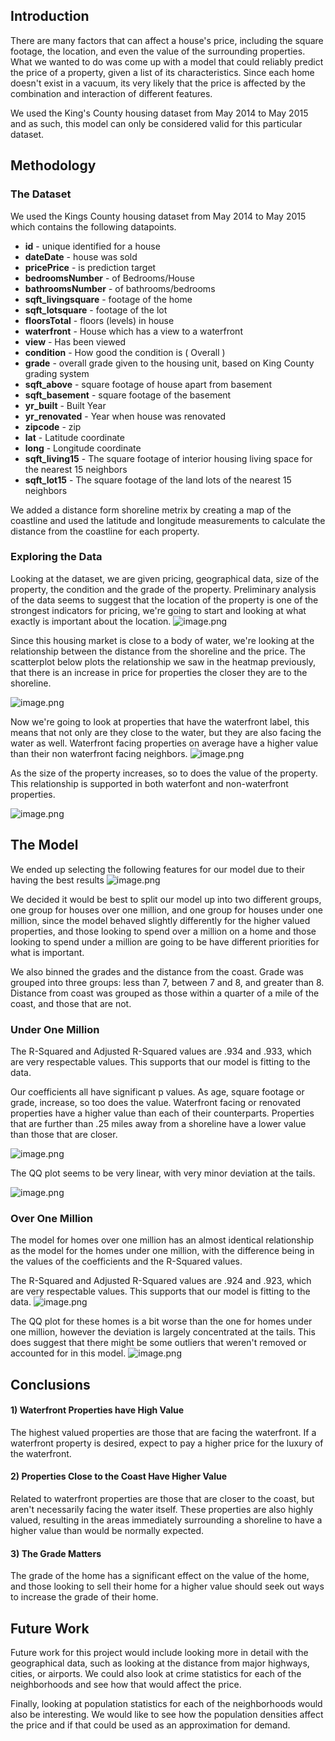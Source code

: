 ## Introduction
There are many factors that can affect a house's price, including the square footage, the location, and even the value of the surrounding properties. What we wanted to do was come up with a model that could reliably predict the price of a property, given a list of its characteristics. Since each home doesn't exist in a vacuum, its very likely that the price is affected by the combination and interaction of different features.

We used the King's County housing dataset from May 2014 to May 2015 and as such, this model can only be considered valid for this particular dataset. 

## Methodology

### The Dataset
We used the Kings County housing dataset from May 2014 to May 2015 which contains the following datapoints.
* **id** - unique identified for a house
* **dateDate** - house was sold
* **pricePrice** -  is prediction target
* **bedroomsNumber** -  of Bedrooms/House
* **bathroomsNumber** -  of bathrooms/bedrooms
* **sqft_livingsquare** -  footage of the home
* **sqft_lotsquare** -  footage of the lot
* **floorsTotal** -  floors (levels) in house
* **waterfront** - House which has a view to a waterfront
* **view** - Has been viewed
* **condition** - How good the condition is ( Overall )
* **grade** - overall grade given to the housing unit, based on King County grading system
* **sqft_above** - square footage of house apart from basement
* **sqft_basement** - square footage of the basement
* **yr_built** - Built Year
* **yr_renovated** - Year when house was renovated
* **zipcode** - zip
* **lat** - Latitude coordinate
* **long** - Longitude coordinate
* **sqft_living15** - The square footage of interior housing living space for the nearest 15 neighbors
* **sqft_lot15** - The square footage of the land lots of the nearest 15 neighbors

We added a distance form shoreline metrix by creating a map of the coastline and used the latitude and longitude measurements to calculate the distance from the coastline for each property. 

### Exploring the Data

Looking at the dataset, we are given pricing, geographical data, size of the property, the condition and the grade of the property. Preliminary analysis of the data seems to suggest that the location of the property is one of the strongest indicators for pricing, we're going to start and looking at what exactly is important about the location.
![image.png](img_01.png)

Since this housing market is close to a body of water, we're looking at the relationship between the distance from the shoreline and the price. The scatterplot below plots the relationship we saw in the heatmap previously, that there is an increase in price for properties the closer they are to the shoreline.

![image.png](img_02.png)

Now we're going to look at properties that have the waterfront label, this means that not only are they close to the water, but they are also facing the water as well. Waterfront facing properties on average have a higher value than their non waterfront facing neighbors. 
![image.png](img_03.png)

As the size of the property increases, so to does the value of the property. This relationship is supported in both waterfont and non-waterfront properties. 

![image.png](img_04.png)

## The Model

We ended up selecting the following features for our model due to their having the best results
![image.png](img_05.png)

We decided it would be best to split our model up into two different groups, one group for houses over one million, and one group for houses under one million, since the model behaved slightly differently for the higher valued properties, and those looking to spend over a million on a home and those looking to spend under a million are going to be have different priorities for what is important. 

We also binned the grades and the distance from the coast. Grade was grouped into three groups: less than 7, between 7 and 8, and greater than 8. Distance from coast was grouped as those within a quarter of a mile of the coast, and those that are not. 

### Under One Million
The R-Squared and Adjusted R-Squared values are .934 and .933, which are very respectable values. This supports that our model is fitting to the data.

Our coefficients all have significant p values.
As age, square footage or grade, increase, so too does the value.
Waterfront facing or renovated properties have a higher value than each of their counterparts.
Properties that are further than .25 miles away from a shoreline have a lower value than those that are closer.

![image.png](img_06.png)

The QQ plot seems to be very linear, with very minor deviation at the tails. 

![image.png](img_07.png)

### Over One Million
The model for homes over one million has an almost identical relationship as the model for the homes under one million, with the difference being in the values of the coefficients and the R-Squared values. 

The R-Squared and Adjusted R-Squared values are .924 and .923, which are very respectable values. This supports that our model is fitting to the data.
![image.png](img_08.png)

The QQ plot for these homes is a bit worse than the one for homes under one million, however the deviation is largely concentrated at the tails. This does suggest that there might be some outliers that weren't removed or accounted for in this model. 
![image.png](img_09.png)

## Conclusions

#### 1) Waterfront Properties have High Value
The highest valued properties are those that are facing the waterfront. If a waterfront property is desired, expect to pay a higher price for the luxury of the waterfront.

#### 2) Properties Close to the Coast Have Higher Value
Related to waterfront properties are those that are closer to the coast, but aren't necessarily facing the water itself. These properties are also highly valued, resulting in the areas immediately surrounding a shoreline to have a higher value than would be normally expected.

#### 3) The Grade Matters
The grade of the home has a significant effect on the value of the home, and those looking to sell their home for a higher value should seek out ways to increase the grade of their home. 

## Future Work
Future work for this project would include looking more in detail with the geographical data, such as looking at the distance from major highways, cities, or airports. We could also look at crime statistics for each of the neighborhoods and see how that would affect the price. 

Finally, looking at population statistics for each of the neighborhoods would also be interesting. We would like to see how the population densities affect the price and if that could be used as an approximation for demand. 








